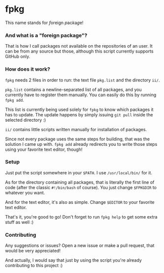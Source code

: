 # fpkg
This name stands for *f*oreign *p*ac*k*a*g*e!

### And what is a "foreign package"?

That is how I call packages not available on the repositories of an user. It can be from any source but those, although this script currently supports GitHub only.

### How does it work?

`fpkg` needs 2 files in order to run: the text file `pkg.list` and the directory `ii/`.

`pkg.list` contains a newline-separated list of all packages, and you currently have to register them manually. You can easily do this by running `fpkg add`.

This list is currently being used solely for `fpkg` to know which packages it has to update. The update happens by simply issuing `git pull` inside the selected directory :)

`ii/` contains little scripts written manually for installation of packages.

Since not every package uses the same steps for building, that was the solution I came up with. `fpkg add` already redirects you to write those steps using your favorite text editor, though!

### Setup

Just put the script somewhere in your `$PATH`. I use `/usr/local/bin/` for it.

As for the directory containing all packages, that is literally the first line of code (after the classic `#!/bin/bash` of course). You just change `$FPKGDIR` to whatever you want.

And for the text editor, it's also as simple. Change `$EDITOR` to your favorite text editor.

That's it, you're good to go! Don't forget to run `fpkg help` to get some extra stuff as well :)

### Contributing

Any suggestions or issues? Open a new issue or make a pull request, that would be very appreciated!

And actually, I would say that just by using the script you're already contributing to this project :)
